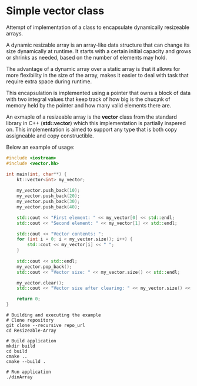 # Simple vector class
Attempt of implementation of a class to encapsulate dynamically resizeable arrays.

A dynamic resizable array is an array-like data structure that can change its size 
dynamically at runtime. It starts with a certain initial capacity and grows or 
shrinks as needed, based on the number of elements may hold.

The advantage of a dynamic array over a static array is that it allows for more 
flexibility in the size of the array, makes it easier to deal with task that require 
extra space during runtime.

This encapsulation is implemented using a pointer that owns a block of data with two integral 
values that keep track of how big is the chuc¡nk of memory held by the pointer and how
many valid elements there are.

An exmaple of a resizeable array is the **vector** class from the standard library in C++
(**std::vector<T>**) which this implementation is partially inspered on. This implementation
is aimed to support any type that is both copy assigneable and copy constructible.

Below an example of usage:

```cpp
#include <iostream>
#include <vector.hh>

int main(int, char**) {
    kt::vector<int> my_vector;
    
    my_vector.push_back(10);
    my_vector.push_back(20);
    my_vector.push_back(30);
    my_vector.push_back(40);

    std::cout << "First element: " << my_vector[0] << std::endl;
    std::cout << "Second element: " << my_vector[1] << std::endl;

    std::cout << "Vector contents: ";
    for (int i = 0; i < my_vector.size(); i++) {
        std::cout << my_vector[i] << " ";
    }
    
    std::cout << std::endl;
    my_vector.pop_back();
    std::cout << "Vector size: " << my_vector.size() << std::endl;

    my_vector.clear();
    std::cout << "Vector size after clearing: " << my_vector.size() << std::endl;

    return 0;
}
```
```shell
# Building and executing the example
# Clone repository
git clone --recursive repo_url
cd Resizeable-Array

# Build application
mkdir build
cd build
cmake ..
cmake --build .

# Run application
./dinArray
```
